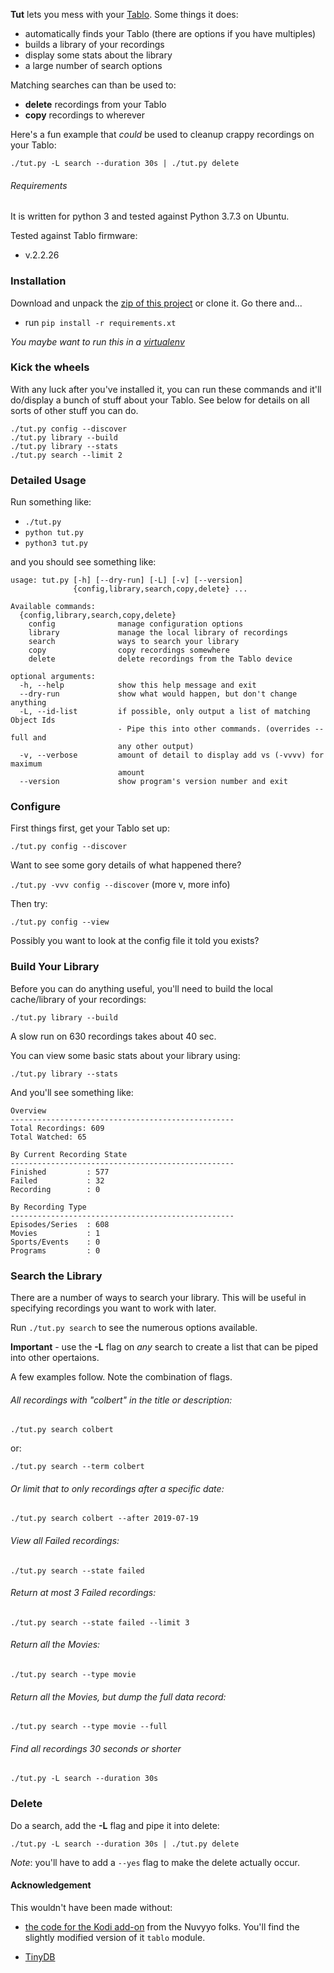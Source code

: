 <a name="tut"></a>
**Tut** lets you mess with your 
[Tablo](https://www.tablotv.com/). Some things it does:

* automatically finds your Tablo (there are options if you have multiples)
* builds a library of your recordings
* display some stats about the library
* a large number of search options

Matching searches can than be used to:
* **delete** recordings from your Tablo
* **copy** recordings to wherever   

Here's a fun example that _could_ be used to cleanup crappy recordings
on your Tablo:
```shell script
./tut.py -L search --duration 30s | ./tut.py delete
```  


###### Requirements
It is written for python 3 and tested against Python 3.7.3 on Ubuntu.

Tested against Tablo firmware:
* v.2.2.26   


### Installation
Download and unpack the 
[zip of this project](https://github.com/jessedp/tut/archive/master.zip) 
or clone it. Go there and...
* run `pip install -r requirements.xt`

_You maybe want to run this in a [virtualenv](https://virtualenv.pypa.io/en/latest/)_


### Kick the wheels
With any luck after you've installed it, you can run these commands
and it'll do/display a bunch of stuff about your Tablo. See below for 
details on all sorts of other stuff you can do.
```
./tut.py config --discover
./tut.py library --build
./tut.py library --stats
./tut.py search --limit 2
```

### Detailed Usage
Run something like:

* `./tut.py`
* `python tut.py`
* `python3 tut.py`
 
and you should see something like:

```
usage: tut.py [-h] [--dry-run] [-L] [-v] [--version]
              {config,library,search,copy,delete} ...

Available commands:
  {config,library,search,copy,delete}
    config              manage configuration options
    library             manage the local library of recordings
    search              ways to search your library
    copy                copy recordings somewhere
    delete              delete recordings from the Tablo device

optional arguments:
  -h, --help            show this help message and exit
  --dry-run             show what would happen, but don't change anything
  -L, --id-list         if possible, only output a list of matching Object Ids
                        - Pipe this into other commands. (overrides --full and
                        any other output)
  -v, --verbose         amount of detail to display add vs (-vvvv) for maximum
                        amount
  --version             show program's version number and exit
```

### Configure
First things first, get your Tablo set up: 

`./tut.py config --discover`

Want to see some gory details of what happened there?

`./tut.py -vvv config --discover`  (more v, more info)

Then try:

`./tut.py config --view`

Possibly you want to look at the config file it told you exists?

### Build Your Library
Before you can do anything useful, you'll need to build the local cache/library of your recordings:

`./tut.py library --build`

A slow run on 630 recordings takes about 40 sec. 


You can view some basic stats about your library using:

`./tut.py library --stats`

And you'll see something like:
```
Overview
--------------------------------------------------
Total Recordings: 609
Total Watched: 65

By Current Recording State
--------------------------------------------------
Finished         : 577
Failed           : 32
Recording        : 0

By Recording Type
--------------------------------------------------
Episodes/Series  : 608
Movies           : 1
Sports/Events    : 0
Programs         : 0
```

### Search the Library
There are a number of ways to search your library. This will be useful in specifying recordings you want to work with later.

Run `./tut.py search` to see the numerous options available.

**Important** - use the **-L** flag on _any_ search to create a list that can be 
piped into other opertaions.

A few examples follow. Note the combination of flags. 

###### All recordings with "colbert" in the title or description:

`./tut.py search colbert`   

or:

`./tut.py search --term colbert`

###### Or limit that to only recordings after a specific date:

`./tut.py search colbert --after 2019-07-19`

###### View all Failed recordings:

`./tut.py search --state failed`

###### Return at most 3 Failed recordings:

`./tut.py search --state failed --limit 3`

###### Return all the Movies:

`./tut.py search --type movie`

###### Return all the Movies, but dump the full data record:

`./tut.py search --type movie --full`

###### Find all recordings 30 seconds or shorter
`./tut.py -L search --duration 30s`


### Delete
Do a search, add the **-L** flag and pipe it into delete:

`./tut.py -L search --duration 30s | ./tut.py delete `

_Note_: you'll have to add a `--yes` flag to make the delete actually occur.


 
 #### Acknowledgement
 This wouldn't have been made without: 
 * [the code for the Kodi add-on](https://github.com/Nuvyyo/script.tablo) from the Nuvyyo folks. You'll find the slightly modified version of it  `tablo` module.
 
 * [TinyDB](https://github.com/msiemens/tinydb)
 